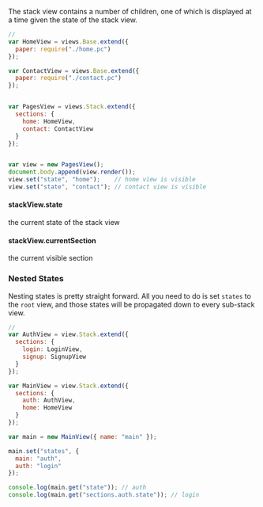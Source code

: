 The stack view contains a number of children, one of which is displayed at a time given the
state of the stack view.

```javascript
//
var HomeView = views.Base.extend({
  paper: require("./home.pc")
});

var ContactView = views.Base.extend({
  paper: require("./contact.pc")
});


var PagesView = views.Stack.extend({
  sections: {
    home: HomeView,
    contact: ContactView
  }
});


var view = new PagesView();
document.body.append(view.render());
view.set("state", "home");    // home view is visible
view.set("state", "contact"); // contact view is visible
```

#### stackView.state

the current state of the stack view

#### stackView.currentSection

the current visible section

### Nested States

Nesting states is pretty straight forward. All you need to do is set `states` to the
`root` view, and those states will be propagated down to every sub-stack view.


```javascript
//
var AuthView = view.Stack.extend({
  sections: {
    login: LoginView,
    signup: SignupView
  }
});

var MainView = view.Stack.extend({
  sections: {
    auth: AuthView,
    home: HomeView
  }
});

var main = new MainView({ name: "main" });

main.set("states", {
  main: "auth",
  auth: "login"
});

console.log(main.get("state")); // auth
console.log(main.get("sections.auth.state")); // login
```
